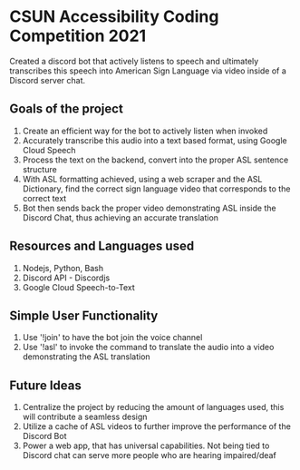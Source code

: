 # CSUN Accessibility Coding Competition 2021 
Created a discord bot that actively listens to speech and ultimately transcribes this speech into American Sign Language via video inside of a Discord server chat.

## Goals of the project
1. Create an efficient way for the bot to actively listen when invoked
2. Accurately transcribe this audio into a text based format, using Google Cloud Speech
3. Process the text on the backend, convert into the proper ASL sentence structure
4. With ASL formatting achieved, using a web scraper and the ASL Dictionary, find the correct sign language video that corresponds to the correct text
5. Bot then sends back the proper video demonstrating ASL inside the Discord Chat, thus achieving an accurate translation

## Resources and Languages used
1. Nodejs, Python, Bash
2. Discord API - Discordjs
3. Google Cloud Speech-to-Text

## Simple User Functionality
1. Use '!join' to have the bot join the voice channel
2. Use '!asl' to invoke the command to translate the audio into a video demonstrating the ASL translation

## Future Ideas
1. Centralize the project by reducing the amount of languages used, this will contribute a seamless design
2. Utilize a cache of ASL videos to further improve the performance of the Discord Bot
3. Power a web app, that has universal capabilities. Not being tied to Discord chat can serve more people who are hearing impaired/deaf 

